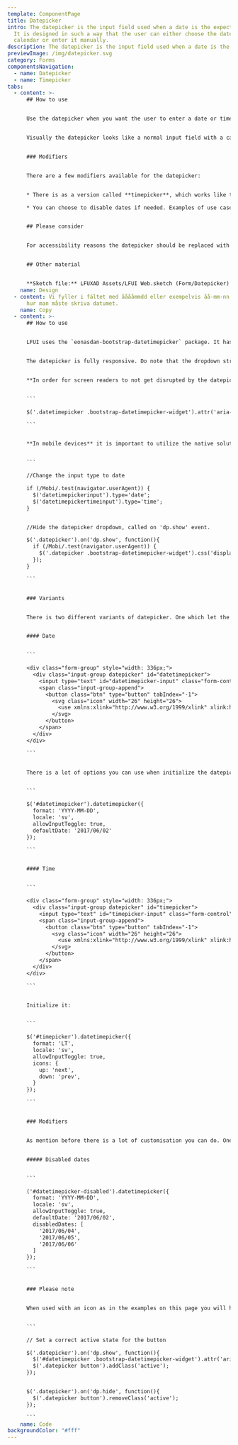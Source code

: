 ```yaml
---
template: ComponentPage
title: Datepicker
intro: The datepicker is the input field used when a date is the expected input.
  It is designed in such a way that the user can either choose the date from a
  calendar or enter it manually.
description: The datepicker is the input field used when a date is the expected input.
previewImage: /img/datepicker.svg
category: Forms
componentsNavigation:
  - name: Datepicker
  - name: Timepicker
tabs:
  - content: >-
      ## How to use


      Use the datepicker when you want the user to enter a date or time in another manner.


      Visually the datepicker looks like a normal input field with a calendar icon in right part of the field. Interaction-wise a calendar is expanded when the user clicks anywhere in the input field (including on the calendar icon) - in the calendar the user can select the date they wish to choose. If they prefer, the input field can also be used to enter the date with the keyboard.


      ### Modifiers


      There are a few modifiers available for the datepicker:


      * There is as a version called **timepicker**, which works like the datepicker but lets the user choose a time rather than a day

      * You can choose to disable dates if needed. Examples of use case for this are selecting from when an insurance is valid (not possible earlier than today) or doing an injury claim (had to happen today or earlier). You can also choose to disable a specific time span.


      ## Please consider


      For accessibility reasons the datepicker should be replaced with the native solution for date selection in mobile devices. Make sure your developers are aware!


      ## Other material


      **Sketch file:** LFUXAD Assets/LFUI Web.sketch (Form/Datepicker)
    name: Design
  - content: Vi fyller i fältet med ååååmmdd eller exempelvis åå-mm-nn beroende på
      hur man måste skriva datumet.
    name: Copy
  - content: >-
      ## How to use


      LFUI uses the `eonasdan-bootstrap-datetimepicker` package. It has plenty of options and functions. Refer to the official website for a [complete documentation](http://eonasdan.github.io/bootstrap-datetimepicker/Options/).


      The datepicker is fully responsive. Do note that the dropdown stretches with a `width: 100%` of its parent input field which might disrupt its styling. Its preferred width is`336px`.


      **In order for screen readers to not get disrupted by the datepicker and its complex html structure**, we disable the datepicker dropdown completely for screen readers by adding the following script to the`dp.show` event:


      ```

      $('.datetimepicker .bootstrap-datetimepicker-widget').attr('aria-hidden', 'true');

      ```


      **In mobile devices** it is important to utilize the native solution for date selection on the device, hence we hide the datepicker dropdown and change the input to type="date" and for time type="time". An example to this with javascript is:


      ```

      //Change the input type to date

      if (/Mobi/.test(navigator.userAgent)) {
        $('datetimepickerinput').type='date';
        $('datetimepickertimeinput').type='time';
      }


      //Hide the datepicker dropdown, called on 'dp.show' event.

      $('.datepicker').on('dp.show', function(){
        if (/Mobi/.test(navigator.userAgent)) {
          $('.datepicker .bootstrap-datetimepicker-widget').css('display', 'none');
        });
      }

      ```


      ### Variants


      There is two different variants of datepicker. One which let the user pick a date and one that let the user pick a time. 


      #### Date


      ```

      <div class="form-group" style="width: 336px;">
        <div class="input-group datepicker" id="datetimepicker">
          <input type="text" id="datetimepicker-input" class="form-control" placeholder="åååå-mm-dd" required/>
          <span class="input-group-append">
            <button class="btn" type="button" tabIndex="-1">
              <svg class="icon" width="26" height="26">
                <use xmlns:xlink="http://www.w3.org/1999/xlink" xlink:href="#icon-calendar-26"></use>
              </svg>
            </button>
          </span>
        </div>
      </div>

      ```


      There is a lot of options you can use when initialize the datepicker. See to the official website for a [complete documentation](http://eonasdan.github.io/bootstrap-datetimepicker/Options/).


      ```

      $('#datetimepicker').datetimepicker({
        format: 'YYYY-MM-DD',
        locale: 'sv',
        allowInputToggle: true,
        defaultDate: '2017/06/02'
      });

      ```


      #### Time


      ```

      <div class="form-group" style="width: 336px;">
        <div class="input-group datepicker" id="timepicker">
          <input type="text" id="timepicker-input" class="form-control" placeholder="hh:mm" required/>
          <span class="input-group-append">
            <button class="btn" type="button" tabIndex="-1">
              <svg class="icon" width="26" height="26">
                <use xmlns:xlink="http://www.w3.org/1999/xlink" xlink:href="#icon-clock-24"></use>
              </svg>
            </button>
          </span>
        </div>
      </div>

      ```


      Initialize it: 


      ```

      $('#timepicker').datetimepicker({
        format: 'LT',
        locale: 'sv',
        allowInputToggle: true,
        icons: {
          up: 'next',
          down: 'prev',
        }
      });

      ```


      ### Modifiers


      As mention before there is a lot of customisation you can do. One that we use regular is to disabled dates. 


      ##### Disabled dates


      ```

      ('#datetimepicker-disabled').datetimepicker({
        format: 'YYYY-MM-DD',
        locale: 'sv',
        allowInputToggle: true,
        defaultDate: '2017/06/02',
        disabledDates: [
          '2017/06/04',
          '2017/06/05',
          '2017/06/06'
        ]
      });

      ```


      ### Please note


      When used with an icon as in the examples on this page you will have to toggle the `active`-state by yourself. it could look look something like this. 


      ```

      // Set a correct active state for the button

      $('.datepicker').on('dp.show', function(){
        $('#datetimepicker .bootstrap-datetimepicker-widget').attr('aria-hidden', 'true');
        $('.datepicker button').addClass('active');
      });


      $('.datepicker').on('dp.hide', function(){
        $('.datepicker button').removeClass('active');
      });

      ```
    name: Code
backgroundColor: "#fff"
---
```

